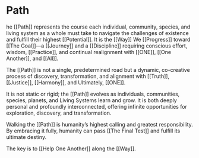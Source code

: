 # Path

he [[Path]] represents the course each individual, community, species, and living system as a whole must take to navigate the challenges of existence and fulfill their highest [[Potential]]. It is the [[Way]] We [[Progress]] toward [[The Goal]]—a [[Journey]] and a [[Discipline]] requiring conscious effort, wisdom, [[Practice]], and continual realignment with [[ONE]], [[One Another]], and [[All]].

The [[Path]] is not a single, predetermined road but a dynamic, co-creative process of discovery, transformation, and alignment with [[Truth]], [[Justice]], [[Harmony]], and Ultimately, [[ONE]].

It is not static or rigid; the [[Path]] evolves as individuals, communities, species, planets, and Living Systems learn and grow. It is both deeply personal and profoundly interconnected, offering infinite opportunities for exploration, discovery, and transformation.

Walking the [[Path]] is humanity’s highest calling and greatest responsibility. By embracing it fully, humanity can pass [[The Final Test]] and fulfill its ultimate destiny.

The key is to [[Help One Another]] along the [[Way]].